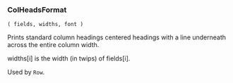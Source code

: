 ### ColHeadsFormat

``` suneido
( fields, widths, font )
```

Prints standard column headings  centered headings 
with a line underneath across the entire column width.

widths[i] is the width (in twips) of fields[i].

Used by `Row`.
